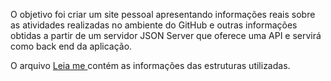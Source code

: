O objetivo foi criar um site pessoal apresentando informações reais sobre as atividades realizadas no ambiente do GitHub e outras informações obtidas a partir de um servidor JSON Server que oferece uma API e servirá como back end da aplicação.

O arquivo <a href=" leiame.txt"> Leia me </a> contém as informações das estruturas utilizadas.
